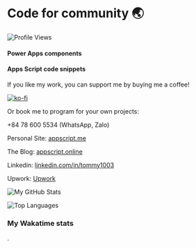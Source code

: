 # Code for community 🌏

![Profile Views](https://komarev.com/ghpvc/?username=tommy1003)

#### Power Apps components

#### Apps Script code snippets

If you like my work, you can support me by buying me a coffee!

[![ko-fi](https://ko-fi.com/img/githubbutton_sm.svg)](https://ko-fi.com/tommy1003)

Or book me to program for your own projects: 

+84 78 600 5534 (WhatsApp, Zalo) 

Personal Site: [appscript.me](https://appscript.me)

The Blog: [appscript.online](https://appscript.online)

Linkedin: [linkedin.com/in/tommy1003](https://linkedin.com/in/tommy1003)

Upwork: [Upwork](https://www.upwork.com/freelancers/~01c25a7c4b607747f7)

![My GitHub Stats](https://github-readme-stats.vercel.app/api?username=tommy1003)

![Top Languages](https://github-readme-stats.vercel.app/api/top-langs/?username=tommy1003)

### My Wakatime stats
<!--waka-->.<!--endwaka-->

